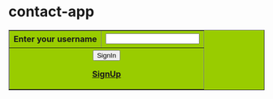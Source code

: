 # contact-app
<head>

<meta http-equiv="Content-Type" content="text/html; charset=iso-8859-1" />

<title>Untitled Document</title>

</head>

<body>

<table width="345" border="1" bgcolor="#99CC00">



<th height="34">Enter your username</th>

<td><input type="email"/></td>

</tr>



<th height="33" colspan="2"><input type="submit" value="SignIn"/>

<a href="#">SignUp</a></th>

</tr>

</table>

</body>

</html>

